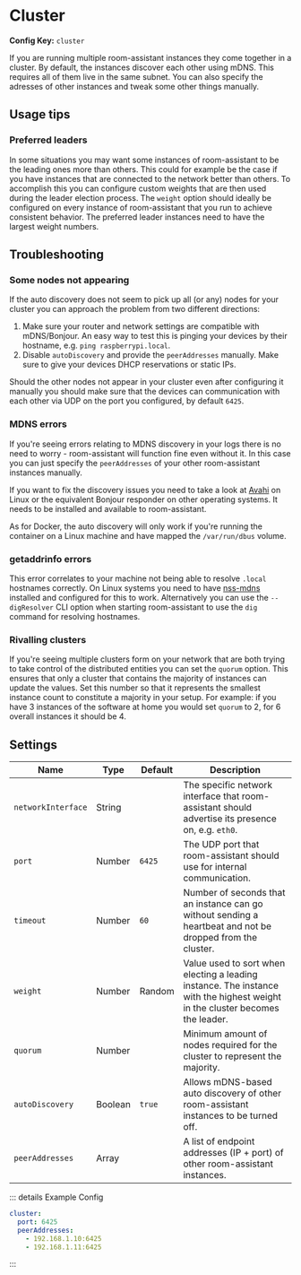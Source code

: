 # Cluster

**Config Key:** `cluster`

If you are running multiple room-assistant instances they come together in a cluster. By default, the instances discover each other using mDNS. This requires all of them live in the same subnet. You can also specify the adresses of other instances and tweak some other things manually.

## Usage tips

### Preferred leaders

In some situations you may want some instances of room-assistant to be the leading ones more than others. This could for example be the case if you have instances that are connected to the network better than others. To accomplish this you can configure custom weights that are then used during the leader election process. The `weight` option should ideally be configured on every instance of room-assistant that you run to achieve consistent behavior. The preferred leader instances need to have the largest weight numbers.

## Troubleshooting

### Some nodes not appearing

If the auto discovery does not seem to pick up all (or any) nodes for your cluster you can approach the problem from two different directions:

1. Make sure your router and network settings are compatible with mDNS/Bonjour. An easy way to test this is pinging your devices by their hostname, e.g. `ping raspberrypi.local`.
2. Disable `autoDiscovery` and provide the `peerAddresses` manually. Make sure to give your devices DHCP reservations or static IPs.

Should the other nodes not appear in your cluster even after configuring it manually you should make sure that the devices can communication with each other via UDP on the port you configured, by default `6425`.

### MDNS errors

If you're seeing errors relating to MDNS discovery in your logs there is no need to worry - room-assistant will function fine even without it. In this case you can just specify the `peerAddresses` of your other room-assistant instances manually.

If you want to fix the discovery issues you need to take a look at [Avahi](http://avahi.org) on Linux or the equivalent Bonjour responder on other operating systems. It needs to be installed and available to room-assistant.

As for Docker, the auto discovery will only work if you're running the container on a Linux machine and have mapped the `/var/run/dbus` volume.

### getaddrinfo errors

This error correlates to your machine not being able to resolve `.local` hostnames correctly. On Linux systems you need to have [nss-mdns](http://0pointer.de/lennart/projects/nss-mdns/) installed and configured for this to work. Alternatively you can use the `--digResolver` CLI option when starting room-assistant to use the `dig` command for resolving hostnames.

### Rivalling clusters

If you're seeing multiple clusters form on your network that are both trying to take control of the distributed entities you can set the `quorum` option. This ensures that only a cluster that contains the majority of instances can update the values. Set this number so that it represents the smallest instance count to constitute a majority in your setup. For example: if you have 3 instances of the software at home you would set `quorum` to 2, for 6 overall instances it should be 4.

## Settings

| Name               | Type    | Default | Description                                                  |
| ------------------ | ------- | ------- | ------------------------------------------------------------ |
| `networkInterface` | String  |         | The specific network interface that room-assistant should advertise its presence on, e.g. `eth0`. |
| `port`             | Number  | `6425`  | The UDP port that room-assistant should use for internal communication. |
| `timeout`          | Number  | `60`    | Number of seconds that an instance can go without sending a heartbeat and not be dropped from the cluster. |
| `weight`           | Number  | Random  | Value used to sort when electing a leading instance. The instance with the highest weight in the cluster becomes the leader. |
| `quorum`           | Number  |         | Minimum amount of nodes required for the cluster to represent the majority. |
| `autoDiscovery`    | Boolean | `true`  | Allows mDNS-based auto discovery of other room-assistant instances to be turned off. |
| `peerAddresses`    | Array   |         | A list of endpoint addresses (IP + port) of other room-assistant instances. |

::: details Example Config

```yaml
cluster:
  port: 6425
  peerAddresses:
    - 192.168.1.10:6425
    - 192.168.1.11:6425
```

:::

